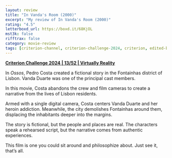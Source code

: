 ```yaml
---
layout: review
title: "In Vanda's Room (2000)"
excerpt: "My review of In Vanda's Room (2000)"
rating: "4.5"
letterboxd_url: https://boxd.it/68KjOL
mst3k: false
rifftrax: false
category: movie-review
tags: [criterion-channel, criterion-challenge-2024, criterion, edited-by-women, solidarity, sight-and-sound]
---
```


<b><a href="https://boxd.it/qWjuA/detail" target="_blank" rel="noopener">Criterion Challenge 2024 | 13/52 | Virtually Reality</a></b>

In <i>Ossos</i>, Pedro Costa created a fictional story in the Fontainhas district of Lisbon. Vanda Duarte was one of the principal cast members.

In this movie, Costa abandons the crew and film cameras to create a narrative from the lives of Lisbon residents.

Armed with a single digital camera, Costa centers Vanda Duarte and her heroin addiction. Meanwhile, the city demolishes Fontainhas around them, displacing the inhabitants deeper into the margins.

The story is fictional, but the people and places are real. The characters speak a rehearsed script, but the narrative comes from authentic experiences.

This film is one you could sit around and philosophize about. Just see it, that’s all.
